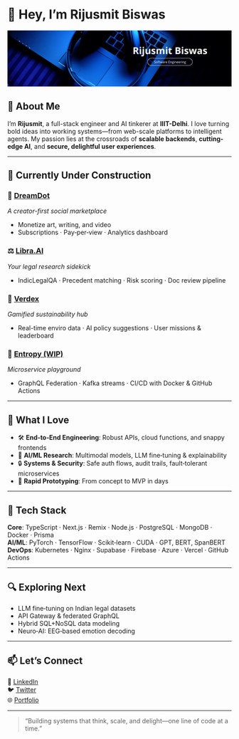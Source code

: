 # 👋 Hey, I’m Rijusmit Biswas

![Profile Banner](https://raw.githubusercontent.com/riju-talk/riju-talk/main/n_banner.png)

## 🧠 About Me

I’m **Rijusmit**, a full-stack engineer and AI tinkerer at **IIIT-Delhi**. I love turning bold ideas into working systems—from web-scale platforms to intelligent agents. My passion lies at the crossroads of **scalable backends**, **cutting-edge AI**, and **secure, delightful user experiences**.

---

## 🔨 Currently Under Construction

### 🎨 [DreamDot](https://github.com/riju-talk/dreamdot)  
_A creator-first social marketplace_  
- Monetize art, writing, and video  
- Subscriptions · Pay‑per‑view · Analytics dashboard  

### ⚖️ [Libra.AI](https://github.com/riju-talk/Libra)  
_Your legal research sidekick_  
- IndicLegalQA · Precedent matching · Risk scoring · Doc review pipeline  

### 🌱 [Verdex](https://github.com/riju-talk/Verdex)  
_Gamified sustainability hub_  
- Real-time enviro data · AI policy suggestions · User missions & leaderboard  

### 🤯 [Entropy (WIP)](https://github.com/riju-talk/entropy)  
_Microservice playground_  
- GraphQL Federation · Kafka streams · CI/CD with Docker & GitHub Actions  

---

## 💼 What I Love

- 🛠️ **End‑to‑End Engineering**: Robust APIs, cloud functions, and snappy frontends  
- 🤖 **AI/ML Research**: Multimodal models, LLM fine‑tuning & explainability  
- 🔒 **Systems & Security**: Safe auth flows, audit trails, fault‑tolerant microservices  
- 🚀 **Rapid Prototyping**: From concept to MVP in days  

---

## 🔧 Tech Stack

**Core**: TypeScript · Next.js · Remix · Node.js · PostgreSQL · MongoDB · Docker · Prisma  
**AI/ML**: PyTorch · TensorFlow · Scikit‑learn · CUDA · GPT, BERT, SpanBERT  
**DevOps**: Kubernetes · Nginx · Supabase · Firebase · Azure · Vercel · GitHub Actions  

---

## 🔍 Exploring Next

- LLM fine‑tuning on Indian legal datasets  
- API Gateway & federated GraphQL  
- Hybrid SQL+NoSQL data modeling  
- Neuro‑AI: EEG‑based emotion decoding  

---

## 📫 Let’s Connect

🔗 [LinkedIn](https://www.linkedin.com/in/rijusmit-biswas-933a3524b/)  
🐦 [Twitter](https://x.com/Phantom_Cloak16)  
🌐 [Portfolio](https://rijusmit.vercel.app)

---

> “Building systems that think, scale, and delight—one line of code at a time.”  
